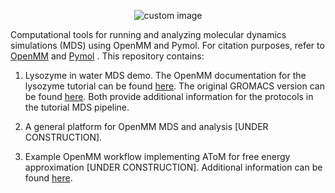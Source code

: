 <p align="center">
  <img src="https://github.com/user-attachments/assets/abf8f536-8e61-4bb7-a06d-0680b2e11b4b" alt="custom image"/>
</p>

Computational tools for running and analyzing molecular dynamics simulations (MDS) using OpenMM and Pymol. For citation purposes, refer to [OpenMM](https://www.compmolbiophysbc.org/publications) and [Pymol](https://pymol.org/support.html#citing) . This repository contains:

1) Lysozyme in water MDS demo. The OpenMM documentation for the lysozyme tutorial can be found
   [here](https://openmm.github.io/openmm-cookbook/latest/notebooks/tutorials/protein_in_water.html).
   The original GROMACS version can be found [here](http://www.mdtutorials.com/gmx/lysozyme/01_pdb2gmx.html).
   Both provide additional information for the protocols in the tutorial MDS pipeline.

3) A general platform for OpenMM MDS and analysis [UNDER CONSTRUCTION].

4) Example OpenMM workflow implementing AToM for free energy approximation [UNDER CONSTRUCTION]. Additional information can be found [here](https://www.compmolbiophysbc.org/atom-openmm/the-science-behind-atom).
